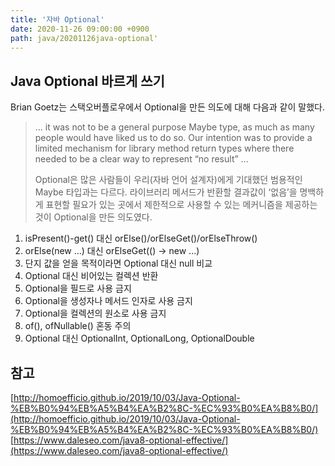 ```yaml
---
title: '자바 Optional'
date: 2020-11-26 09:00:00 +0900
path: java/20201126java-optional'
---
```


## Java Optional 바르게 쓰기

Brian Goetz는 스택오버플로우에서 Optional을 만든 의도에 대해 다음과 같이 말했다.

> … it was not to be a general purpose Maybe type, as much as many people would have liked us to do so. Our intention was to provide a limited mechanism for library method return types where there needed to be a clear way to represent “no result” … 
>
> Optional은 많은 사람들이 우리(자바 언어 설계자)에게 기대했던 범용적인 Maybe 타입과는 다르다. 라이브러리 메서드가 반환할 결과값이 ‘없음’을 명백하게 표현할 필요가 있는 곳에서 제한적으로 사용할 수 있는 메커니즘을 제공하는 것이 Optional을 만든 의도였다.

1. isPresent()-get() 대신 orElse()/orElseGet()/orElseThrow()
2. orElse(new ...) 대신 orElseGet(() -> new ...)
3. 단지 값을 얻을 목적이라면 Optional 대신 null 비교
4. Optional 대신 비어있는 컬렉션 반환
5. Optional을 필드로 사용 금지
6. Optional을 생성자나 메서드 인자로 사용 금지
7. Optional을 컬렉션의 원소로 사용 금지
8. of(), ofNullable() 혼동 주의
9. Optional<T> 대신 OptionalInt, OptionalLong, OptionalDouble

## 참고

[http://homoefficio.github.io/2019/10/03/Java-Optional-%EB%B0%94%EB%A5%B4%EA%B2%8C-%EC%93%B0%EA%B8%B0/](http://homoefficio.github.io/2019/10/03/Java-Optional-%EB%B0%94%EB%A5%B4%EA%B2%8C-%EC%93%B0%EA%B8%B0/)
[https://www.daleseo.com/java8-optional-effective/](https://www.daleseo.com/java8-optional-effective/)